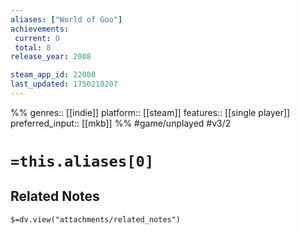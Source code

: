 ```yaml
---
aliases: ["World of Goo"]
achievements:
 current: 0
 total: 8
release_year: 2008

steam_app_id: 22000
last_updated: 1750218207
---
```

%%
genres:: [[indie]]
platform:: [[steam]]
features:: [[single player]]
preferred_input:: [[mkb]]
%%
#game/unplayed
#v3/2

# `=this.aliases[0]`
## Related Notes
`$=dv.view("attachments/related_notes")`